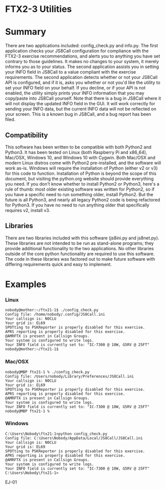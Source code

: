 # FTX2-3 Utilities

# Summary

There are two applications included: config_check.py and info.py. The first application checks your JS8Call configuration for compliance with the FTX2-3 exercise recommendations, and alerts you to anything you have set contrary to those guidelines. It makes no changes to your system, it merely informs you as to your status. The second application assists you in setting your INFO field in JS8Call to a value compliant with the exercise requirements. The second application detects whether or not your JS8Call API is configured, and if it is, asks you whether or not you'd like the utility to set your INFO field on your behalf. If you decline, or if your API is not enabled, the utility simply prints your INFO information that you may copy/paste into JS8Call yourself. Note that there is a bug in JS8Call where it will not display the updated INFO field in the GUI. It will work correctly for sending your INFO data, but the current INFO data will not be reflected on your screen. This is a known bug in JS8Call, and a bug report has been filed.

## Compatibility

This software has been written to be compatible with both Python2 and Python3. It has been tested on Linux (both Raspberry Pi and x86_64), Mac/OSX, Windows 10, and Windows 10 with Cygwin. Both Mac/OSX and modern Linux distros come with Python2 pre-installed, and the software will work as-is. Windows will require the installation of Python (either v2 or v3) for this code to function. Installation of Python is beyond the scope of this document, but visiting the python.org website should provide everything you need. If you don't know whether to install Python2 or Python3, here's a rule of thumb: most older existing software was written for Python2, so if you have a specific need to run something older, install Python2. But the future is all Python3, and nearly all legacy Python2 code is being refactored for Python3. If you have no need to run anything older that specifically requires v2, install v3.

## Libraries

There are two libraries included with this software (js8ini.py and js8net.py). These libraries are not intended to be run as stand-alone programs; they provide additional functionality to the two applications. No other libraries outside of the core python functionality are required to use this software. The code in these libraries was factored out to make future software with differing requirements quick and easy to implement.

# Examples

### Linux
```
nobody@mother:~/ftx21-1$ ./config_check.py
Config file: /home/nobody/.config/JS8Call.ini
Your callsign is: N0CLU
Your grid is: EL69
SPOTting to PSKReporter is properly disabled for this exercise.
APRS reporting is properly disabled for this exercise.
@AMRFTX is present in Callsign Groups.
Your system is configured to write logs.
Your INFO field is currently set to: "IC-7300 @ 10W, G5RV @ 25FT"
nobody@mother:~/ftx21-1$
```
### Mac/OSX
```
nobody@MBP ftx21-1 % ./config_check.py
Config file: /Users/nobody/Library/Preferences/JS8Call.ini
Your callsign is: N0CLU
Your grid is: EL69
SPOTting to PSKReporter is properly disabled for this exercise.
APRS reporting is properly disabled for this exercise.
@AMRFTX is present in Callsign Groups.
Your system is configured to write logs.
Your INFO field is currently set to: "IC-7300 @ 10W, G5RV @ 25FT"
nobody@MBP ftx21-1 %
```
### Windows
```
C:\Users\Nobody\ftx21-1>python config_check.py
Config file: C:\Users\Nobody/AppData/Local/JS8Call/JS8Call.ini
Your callsign is: N0CLU
Your grid is: EL69
SPOTting to PSKReporter is properly disabled for this exercise.
APRS reporting is properly disabled for this exercise.
@AMRFTX is present in Callsign Groups.
Your system is configured to write logs.
Your INFO field is currently set to: "IC-7300 @ 10W, G5RV @ 25FT"
C:\Users\Nobody\ftx21-1>
```

EJ-01
